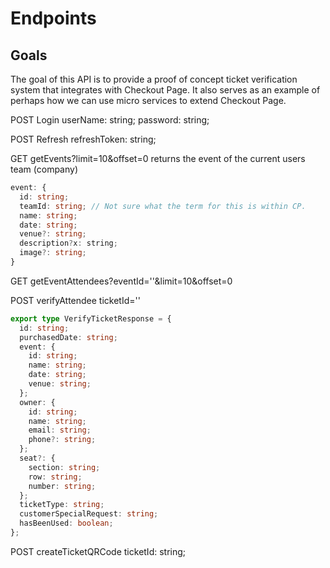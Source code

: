 # Endpoints

## Goals

The goal of this API is to provide a proof of concept ticket verification system that integrates with Checkout Page. It also serves as an example of perhaps how we can use micro services to extend Checkout Page.

POST Login
userName: string;
password: string;

POST Refresh
refreshToken: string;

GET getEvents?limit=10&offset=0
returns the event of the current users team (company)

```ts
event: {
  id: string;
  teamId: string; // Not sure what the term for this is within CP.
  name: string;
  date: string;
  venue?: string;
  description?x: string;
  image?: string;
}
```

GET getEventAttendees?eventId=''&limit=10&offset=0

POST verifyAttendee
ticketId=''

```ts
export type VerifyTicketResponse = {
  id: string;
  purchasedDate: string;
  event: {
    id: string;
    name: string;
    date: string;
    venue: string;
  };
  owner: {
    id: string;
    name: string;
    email: string;
    phone?: string;
  };
  seat?: {
    section: string;
    row: string;
    number: string;
  };
  ticketType: string;
  customerSpecialRequest: string;
  hasBeenUsed: boolean;
};
```

POST createTicketQRCode
ticketId: string;
